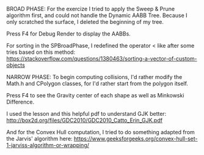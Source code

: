 BROAD PHASE:
For the exercize I tried to apply the Sweep & Prune algorithm first, and could not handle the Dynamic AABB Tree.
Because I only scratched the surface, I deleted the beginning of my tree.

Press F4 for Debug Render to display the AABBs.

For sorting in the SPBroadPhase, I redefined the operator < like after some tries based on this method:
https://stackoverflow.com/questions/1380463/sorting-a-vector-of-custom-objects


NARROW PHASE:
To begin computing collisions, I'd rather modify the Math.h and CPolygon classes, for I'd rather start from the polygon itself.

Press F4 to see the Gravity center of each shape as well as Minkowski Difference.

I used the lesson and this helpful pdf to understand GJK better:
http://box2d.org/files/GDC2010/GDC2010_Catto_Erin_GJK.pdf

And for the Convex Hull computation, I tried to do something adapted from the Jarvis' algorithm here:
https://www.geeksforgeeks.org/convex-hull-set-1-jarviss-algorithm-or-wrapping/